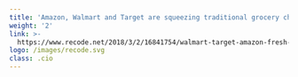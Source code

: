 ```yaml
---
title: 'Amazon, Walmart and Target are squeezing traditional grocery chains on price'
weight: '2'
link: >-
  https://www.recode.net/2018/3/2/16841754/walmart-target-amazon-fresh-grocery-prices-basket-savings-app
logo: /images/recode.svg
class: .cio
---
```




